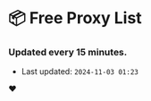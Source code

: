 # :package: Free Proxy List
### Updated every 15 minutes.

- Last updated: `2024-11-03 01:23`

:heart:
